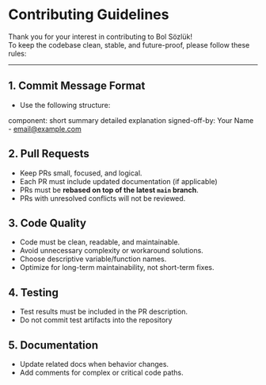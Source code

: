 # Contributing Guidelines

Thank you for your interest in contributing to Bol Sözlük!  
To keep the codebase clean, stable, and future-proof, please follow these rules:

---

## 1. Commit Message Format
- Use the following structure:

component: short summary
detailed explanation
signed-off-by: Your Name - email@example.com

## 2. Pull Requests
- Keep PRs small, focused, and logical.
- Each PR must include updated documentation (if applicable)
- PRs must be **rebased on top of the latest `main` branch**.
- PRs with unresolved conflicts will not be reviewed.

## 3. Code Quality
- Code must be clean, readable, and maintainable.
- Avoid unnecessary complexity or workaround solutions.
- Choose descriptive variable/function names.
- Optimize for long-term maintainability, not short-term fixes.

## 4. Testing
- Test results must be included in the PR description.
- Do not commit test artifacts into the repository

## 5. Documentation
- Update related docs when behavior changes.
- Add comments for complex or critical code paths.